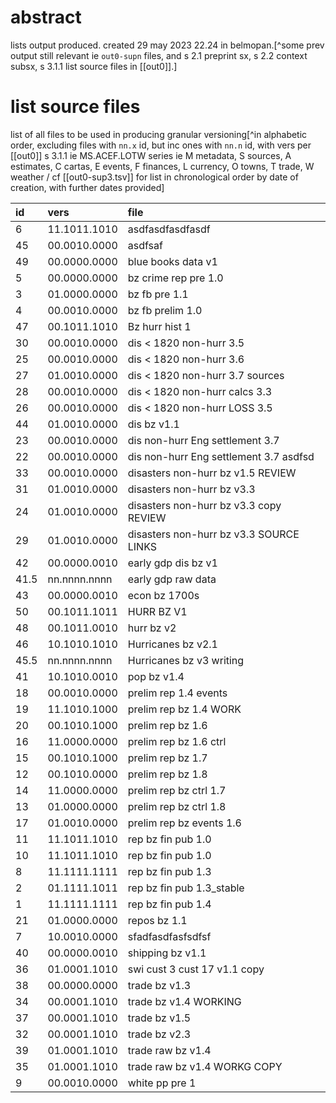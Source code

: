 # abstract

lists output produced. created 29 may 2023 22.24 in belmopan.[^some prev output still relevant ie `out0-supn` files, and s 2.1 preprint sx, s 2.2 context subsx, s 3.1.1 list source files in [[out0]].]

# list source files

list of all files to be used in producing granular versioning[^in alphabetic order, excluding files with `nn.x` id, but inc ones with `nn.n` id, with vers per [[out0]] s 3.1.1 ie MS.ACEF.LOTW series ie M metadata, S sources, A estimates, C cartas, E events, F finances, L currency, O towns, T trade, W weather / cf [[out0-sup3.tsv]] for list in chronological order by date of creation, with further dates provided]

| id | vers | file |
|:--|:--|:--|
| 6 | 11.1011.1010 | asdfasdfasdfasdf |
| 45 | 00.0010.0000 | asdfsaf |
| 49 | 00.0000.0000 | blue books data v1 |
| 5 | 00.0000.0000 | bz crime rep pre 1.0 |
| 3 | 01.0000.0000 | bz fb pre 1.1 |
| 4 | 00.0010.0000 | bz fb prelim 1.0 |
| 47 | 00.1011.1010 | Bz hurr hist 1 |
| 30 | 00.0010.0000 | dis < 1820 non-hurr 3.5 |
| 25 | 00.0010.0000 | dis < 1820 non-hurr 3.6 |
| 27 | 01.0010.0000 | dis < 1820 non-hurr 3.7 sources |
| 28 | 00.0010.0000 | dis < 1820 non-hurr calcs 3.3 |
| 26 | 00.0010.0000 | dis < 1820 non-hurr LOSS 3.5 |
| 44 | 01.0010.0000 | dis bz v1.1 |
| 23 | 00.0010.0000 | dis non-hurr Eng settlement 3.7 |
| 22 | 00.0010.0000 | dis non-hurr Eng settlement 3.7 asdfsd |
| 33 | 00.0010.0000 | disasters non-hurr bz v1.5 REVIEW |
| 31 | 01.0010.0000 | disasters non-hurr bz v3.3 |
| 24 | 01.0010.0000 | disasters non-hurr bz v3.3 copy REVIEW |
| 29 | 01.0010.0000 | disasters non-hurr bz v3.3 SOURCE LINKS |
| 42 | 00.0000.0010 | early gdp dis bz v1 |
| 41.5 | nn.nnnn.nnnn | early gdp raw data |
| 43 | 00.0000.0010 | econ bz 1700s |
| 50 | 00.1011.1011 | HURR BZ V1 |
| 48 | 00.1011.0010 | hurr bz v2 |
| 46 | 10.1010.1010 | Hurricanes bz v2.1 |
| 45.5 | nn.nnnn.nnnn | Hurricanes bz v3 writing |
| 41 | 10.1010.0010 | pop bz v1.4 |
| 18 | 00.0010.0000 | prelim rep 1.4 events |
| 19 | 11.1010.1000 | prelim rep bz 1.4 WORK |
| 20 | 00.1010.1000 | prelim rep bz 1.6 |
| 16 | 11.0000.0000 | prelim rep bz 1.6 ctrl |
| 15 | 00.1010.1000 | prelim rep bz 1.7 |
| 12 | 00.1010.0000 | prelim rep bz 1.8 |
| 14 | 11.0000.0000 | prelim rep bz ctrl 1.7 |
| 13 | 01.0000.0000 | prelim rep bz ctrl 1.8 |
| 17 | 01.0010.0000 | prelim rep bz events 1.6 |
| 11 | 11.1011.1010 | rep bz fin pub 1.0 |
| 10 | 11.1011.1010 | rep bz fin pub 1.0 |
| 8 | 11.1111.1111 | rep bz fin pub 1.3 |
| 2 | 01.1111.1011 | rep bz fin pub 1.3_stable |
| 1 | 11.1111.1111 | rep bz fin pub 1.4 |
| 21 | 01.0000.0000 | repos bz 1.1 |
| 7 | 10.0010.0000 | sfadfasdfasfsdfsf |
| 40 | 00.0000.0010 | shipping bz v1.1 |
| 36 | 01.0001.1010 | swi cust 3 cust 17 v1.1 copy |
| 38 | 00.0000.0000 | trade bz v1.3 |
| 34 | 00.0001.1010 | trade bz v1.4 WORKING |
| 37 | 00.0001.1010 | trade bz v1.5 |
| 32 | 00.0001.1010 | trade bz v2.3 |
| 39 | 01.0001.1010 | trade raw bz v1.4 |
| 35 | 01.0001.1010 | trade raw bz v1.4 WORKG COPY |
| 9 | 00.0010.0000 | white pp pre 1 |